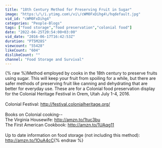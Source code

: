 ```yaml
---
title: "18th Century Method for Preserving Fruit in Sugar"
image: "https:\/\/i.ytimg.com\/vi\/cWM0FxDihg4\/hqdefault.jpg"
vid_id: "cWM0FxDihg4"
categories: "People-Blogs"
tags: ["food storage","food preservation","colonial food"]
date: "2022-04-25T20:54:00+03:00"
vid_date: "2016-06-17T16:42:53Z"
duration: "PT5M28S"
viewcount: "55428"
likeCount: "604"
dislikeCount: ""
channel: "Food Storage and Survival"
---
```

{% raw %}Method employed by cooks in the 18th century to preserve fruits using sugar. This will keep your fruit from spoiling for a while, but there are safer methods of preserving fruit like canning and dehydrating that are better for everyday use. These are for a Colonial food preservation display for the Colonial Heritage Festival in Orem, Utah July 1-4, 2016.<br /><br />Colonial Festival: <a rel="nofollow" target="blank" href="http://festival.colonialheritage.org/">http://festival.colonialheritage.org/</a><br /><br />Books on Colonial cooking--<br />The Virginia Housewife: <a rel="nofollow" target="blank" href="http://amzn.to/1tuc3bu">http://amzn.to/1tuc3bu</a><br />The First American Cookbook: <a rel="nofollow" target="blank" href="http://amzn.to/1UAqg11">http://amzn.to/1UAqg11</a><br /><br />Up to date information on food storage (not including this method): <a rel="nofollow" target="blank" href="http://amzn.to/1OuA4cC">http://amzn.to/1OuA4cC</a>{% endraw %}
